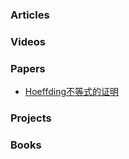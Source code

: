 ### Articles

### Videos

### Papers

- [Hoeffding不等式的证明](http://cs229.stanford.edu/extra-notes/hoeffding.pdf)

### Projects

### Books
